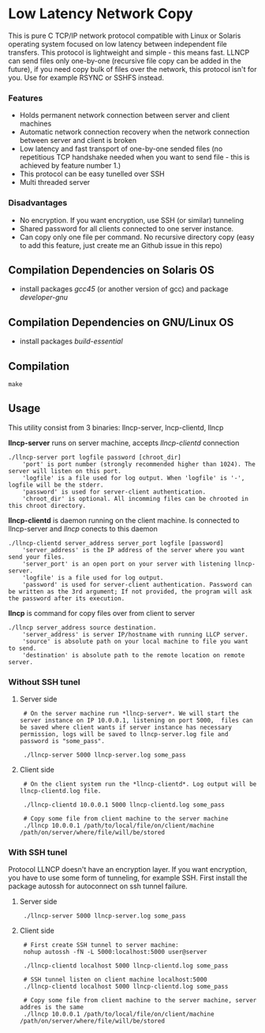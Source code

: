 # Low Latency Network Copy
This is pure C TCP/IP network protocol compatible with Linux or Solaris operating system focused on low latency between independent file transfers. This protocol is lightweight and simple - this means fast. LLNCP can send files only one-by-one (recursive file copy can be added in the future), if you need copy bulk of files over the network, this protocol isn't for you. Use for example RSYNC or SSHFS instead.

### Features
*  Holds permanent network connection between server and client machines
*  Automatic network connection recovery when the network connection between server and client is broken
*  Low latency and fast transport of one-by-one sended files (no repetitious TCP handshake needed when you want to send file - this is achieved by feature number 1.)
*  This protocol can be easy tunelled over SSH
*  Multi threaded server

### Disadvantages
*  No encryption. If you want encryption, use SSH (or similar) tunneling
*  Shared password for all clients connected to one server instance.
*  Can copy only one file per command. No recursive directory copy (easy to add this feature, just create me an Github issue in this repo)

## Compilation Dependencies on Solaris OS
*  install packages *gcc45* (or another version of gcc) and package *developer-gnu*

## Compilation Dependencies on GNU/Linux OS
*  install packages *build-essential*

## Compilation
```
make
```


## Usage

This utility consist from 3 binaries: llncp-server, lncp-clientd, llncp

**llncp-server** runs on server machine, accepts *llncp-clientd* connection

	./llncp-server port logfile password [chroot_dir]	
		'port' is port number (strongly recommended higher than 1024). The server will listen on this port.
		'logfile' is a file used for log output. When 'logfile' is '-', logfile will be the stderr.
		'password' is used for server-client authentication.
		'chroot_dir' is optional. All incomming files can be chrooted in this chroot directory.

**llncp-clientd** is daemon running on the client machine. Is connected to llncp-server and *llncp* conects to this daemon

	./llncp-clientd server_address server_port logfile [password]	
		'server_address' is the IP address of the server where you want send your files.
		'server_port' is an open port on your server with listening llncp-server.
		'logfile' is a file used for log output.
		'password' is used for server-client authentication. Password can be written as the 3rd argument; If not provided, the program will ask the password after its execution.

**llncp** is command for copy files over from client to server

	./llncp server_address source destination.
		'server_address' is server IP/hostname with running LLCP server.
		'source' is absolute path on your local machine to file you want to send.
		'destination' is absolute path to the remote location on remote server.




### Without SSH tunel

1. Server side

		# On the server machine run *llncp-server*. We will start the server instance on IP 10.0.0.1, listening on port 5000,  files can be saved where client wants if server instance has necessary permission, logs will be saved to llncp-server.log file and password is "some_pass".
		
		./llncp-server 5000 llncp-server.log some_pass
2. Client side

		# On the client system run the *llncp-clientd*. Log output will be llncp-clientd.log file.
		
		./llncp-clientd 10.0.0.1 5000 llncp-clientd.log some_pass
		
		# Copy some file from client machine to the server machine
		./llncp 10.0.0.1 /path/to/local/file/on/client/machine /path/on/server/where/file/will/be/stored


### With SSH tunel
Protocol LLNCP doesn't have an encryption layer. If you want encryption, you have to use some form of tunneling, for example SSH. First install the package autossh for autoconnect on ssh tunnel failure.

1. Server side
		
		./llncp-server 5000 llncp-server.log some_pass
		
2. Client side
		
		# First create SSH tunnel to server machine:
		nohup autossh -fN -L 5000:localhost:5000 user@server
		
		./llncp-clientd localhost 5000 llncp-clientd.log some_pass
		
		# SSH tunnel listen on client machine localhost:5000
		./llncp-clientd localhost 5000 llncp-clientd.log some_pass
		
		# Copy some file from client machine to the server machine, server addres is the same
		./llncp 10.0.0.1 /path/to/local/file/on/client/machine /path/on/server/where/file/will/be/stored
	
	

 



